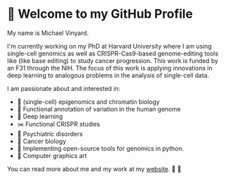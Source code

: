 # 👋 Welcome to my GitHub Profile

My name is Michael Vinyard. 

I'm currently working on my PhD at Harvard University where I am using single-cell genomics as well as CRISPR-Cas9-based genome-editing tools like (like base editing) to study cancer progression. This work is funded by an F31 through the NIH. The focus of this work is applying innovations in deep learning to analogous problems in the analysis of single-cell data. 

I am passionate about and interested in: 

- 🧿 (single-cell) epigenomics and chromatin biology
- 🧬 Functional annotation of variation in the human genome
- 🧮 Deep learning
- ✂️ Functional CRISPR studies
- 🧠 Psychiatric disorders
- 🧫 Cancer biology
- 🐍 Implementing open-source tools for genomics in python.
- 🎨 Computer graphics art

You can read more about me and my work at my [website](https://www.michaelvinyard.com). 🔭 🧟
